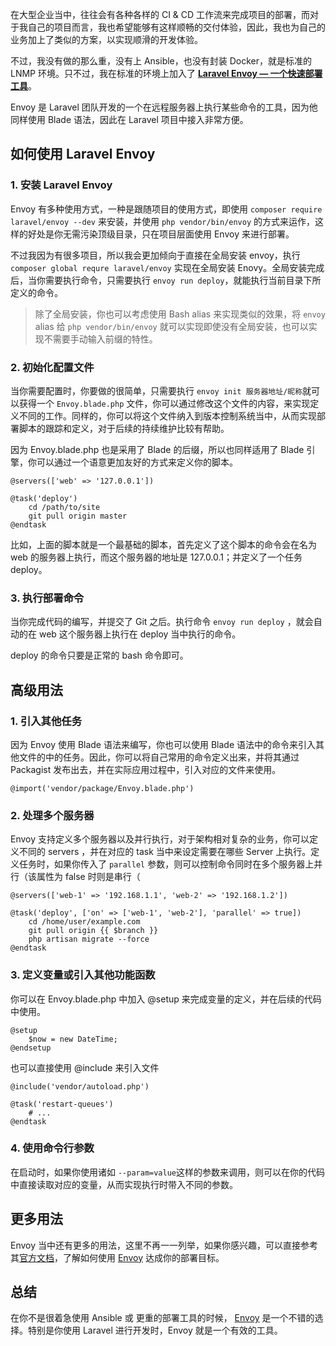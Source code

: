 在大型企业当中，往往会有各种各样的 CI & CD 工作流来完成项目的部署，而对于我自己的项目而言，我也希望能够有这样顺畅的交付体验，因此，我也为自己的业务加上了类似的方案，以实现顺滑的开发体验。

不过，我没有做的那么重，没有上 Ansible，也没有封装 Docker，就是标准的 LNMP 环境。只不过，我在标准的环境上加入了 **[Laravel Envoy — 一个快速部署工具](https://laravel.com/docs/master/envoy)**。

Envoy 是 Laravel 团队开发的一个在远程服务器上执行某些命令的工具，因为他同样使用 Blade 语法，因此在 Laravel 项目中接入非常方便。

## 如何使用 Laravel Envoy

### 1\. 安装 Laravel Envoy

Envoy 有多种使用方式，一种是跟随项目的使用方式，即使用 `composer require laravel/envoy --dev` 来安装，并使用 `php vendor/bin/envoy` 的方式来运作，这样的好处是你无需污染顶级目录，只在项目层面使用 Envoy 来进行部署。

不过我因为有很多项目，所以我会更加倾向于直接在全局安装 envoy，执行 `composer global requre laravel/envoy` 实现在全局安装 Enovy。全局安装完成后，当你需要执行命令，只需要执行 `envoy run deploy`，就能执行当前目录下所定义的命令。

> 除了全局安装，你也可以考虑使用 Bash alias 来实现类似的效果，将 `envoy` alias 给 `php vendor/bin/envoy` 就可以实现即使没有全局安装，也可以实现不需要手动输入前缀的特性。

### 2\. 初始化配置文件

当你需要配置时，你要做的很简单，只需要执行 `envoy init 服务器地址/昵称`就可以获得一个 `Envoy.blade.php` 文件，你可以通过修改这个文件的内容，来实现定义不同的工作。同样的，你可以将这个文件纳入到版本控制系统当中，从而实现部署脚本的跟踪和定义，对于后续的持续维护比较有帮助。

因为 Envoy.blade.php 也是采用了 Blade 的后缀，所以也同样适用了 Blade 引擎，你可以通过一个语意更加友好的方式来定义你的脚本。

```
@servers(['web' => '127.0.0.1'])

@task('deploy')
    cd /path/to/site
    git pull origin master
@endtask
```

比如，上面的脚本就是一个最基础的脚本，首先定义了这个脚本的命令会在名为 web 的服务器上执行，而这个服务器的地址是 127.0.0.1；并定义了一个任务 deploy。

### 3\. 执行部署命令

当你完成代码的编写，并提交了 Git 之后。执行命令 `envoy run deploy` ，就会自动的在 web 这个服务器上执行在 deploy 当中执行的命令。

deploy 的命令只要是正常的 bash 命令即可。

## 高级用法

### 1\. 引入其他任务

因为 Envoy 使用 Blade 语法来编写，你也可以使用 Blade 语法中的命令来引入其他文件的中的任务。因此，你可以将自己常用的命令定义出来，并将其通过 Packagist 发布出去，并在实际应用过程中，引入对应的文件来使用。

```
@import('vendor/package/Envoy.blade.php')
```

### 2\. 处理多个服务器

Envoy 支持定义多个服务器以及并行执行，对于架构相对复杂的业务，你可以定义不同的 servers ，并在对应的 task 当中来设定需要在哪些 Server 上执行。定义任务时，如果你传入了 `parallel` 参数，则可以控制命令同时在多个服务器上并行（该属性为 false 时则是串行（

```
@servers(['web-1' => '192.168.1.1', 'web-2' => '192.168.1.2'])
 
@task('deploy', ['on' => ['web-1', 'web-2'], 'parallel' => true])
    cd /home/user/example.com
    git pull origin {{ $branch }}
    php artisan migrate --force
@endtask
```

### 3\. 定义变量或引入其他功能函数

你可以在 Envoy.blade.php 中加入 @setup 来完成变量的定义，并在后续的代码中使用。

```
@setup
    $now = new DateTime;
@endsetup
```

也可以直接使用 @include 来引入文件

```
@include('vendor/autoload.php')
 
@task('restart-queues')
    # ...
@endtask
```

### 4\. 使用命令行参数

在启动时，如果你使用诸如 `--param=value`这样的参数来调用，则可以在你的代码中直接读取对应的变量，从而实现执行时带入不同的参数。

## 更多用法

Envoy 当中还有更多的用法，这里不再一一列举，如果你感兴趣，可以直接参考其[官方文档](https://laravel.com/docs/9.x/envoy)，了解如何使用 [Envoy](https://laravel.com/docs/9.x/envoy) 达成你的部署目标。

## 总结

在你不是很着急使用 Ansible 或 更重的部署工具的时候， [Envoy](https://laravel.com/docs/9.x/envoy) 是一个不错的选择。特别是你使用 Laravel 进行开发时，Envoy 就是一个有效的工具。
